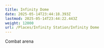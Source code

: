 ```yaml
---
title: Infinity Dome
date: 2025-05-14T23:44:18.393Z
lastmod: 2025-05-14T23:44:22.443Z
weight: 12000
url: /Places/Infinity Station/Infinity Dome
---
```

Combat arena
